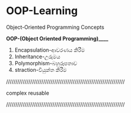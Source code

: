 # OOP-Learning
Object-Oriented Programming Concepts


**______OOP-(Object Oriented Programming)__________**
1. Encapsulation-ආවරණය කිරීම
2. Inheritance-උරුමය
3. Polymorphism-බහුරූපතාව
4. straction-වියුක්ත කිරීම

////////////////////////////////////////////////////////////////

complex
reusable

////////////////////////////////////////////////////////////////



